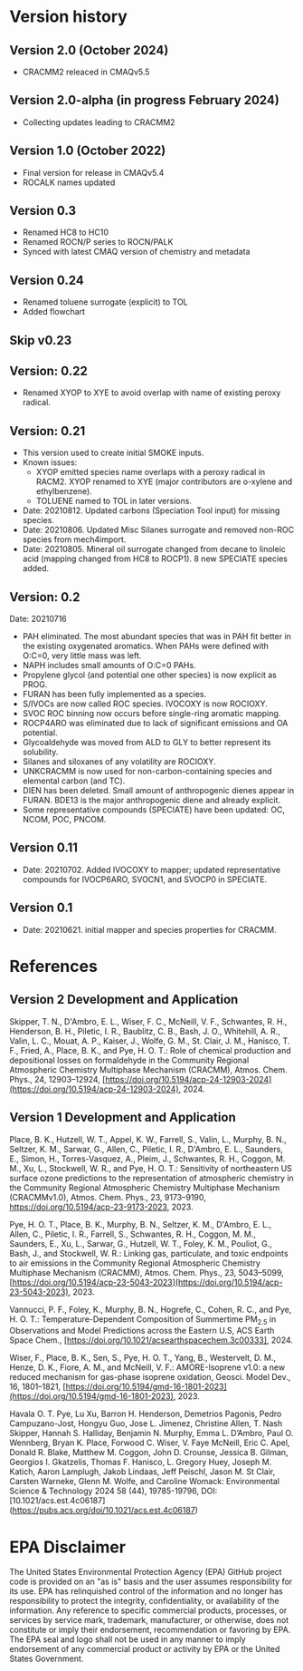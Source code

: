 # Version history

## Version 2.0 (October 2024)
- CRACMM2 releaced in CMAQv5.5

## Version 2.0-alpha (in progress February 2024)
- Collecting updates leading to CRACMM2 

## Version 1.0 (October 2022)
- Final version for release in CMAQv5.4 
- ROCALK names updated

## Version 0.3
- Renamed HC8 to HC10
- Renamed ROCN/P series to ROCN/PALK
- Synced with latest CMAQ version of chemistry and metadata

## Version 0.24 
- Renamed toluene surrogate (explicit) to TOL
- Added flowchart

## Skip v0.23

## Version: 0.22
- Renamed XYOP to XYE to avoid overlap with name of existing peroxy radical.

## Version: 0.21
- This version used to create initial SMOKE inputs.
- Known issues: 
  - XYOP emitted species name overlaps with a peroxy radical in RACM2. XYOP renamed to XYE (major contributors are o-xylene and ethylbenzene).
  - TOLUENE named to TOL in later versions.
- Date: 20210812. Updated carbons (Speciation Tool input) for missing species.
- Date: 20210806. Updated Misc Silanes surrogate and removed non-ROC species from mech4import.
- Date: 20210805. Mineral oil surrogate changed from decane to linoleic acid (mapping changed from HC8 to ROCP1). 8 new SPECIATE species added.

## Version: 0.2
Date: 20210716

* PAH eliminated. The most abundant species that was in PAH fit better in the existing oxygenated aromatics. When PAHs were defined with O:C=0, very little mass was left. 
* NAPH includes small amounts of O:C=0 PAHs.
* Propylene glycol (and potential one other species) is now explicit as PROG.
* FURAN has been fully implemented as a species.
* S/IVOCs are now called ROC species. IVOCOXY is now ROCIOXY.
* SVOC ROC binning now occurs before single-ring aromatic mapping.
* ROCP4ARO was eliminated due to lack of significant emissions and OA potential.
* Glycoaldehyde was moved from ALD to GLY to better represent its solubility.
* Silanes and siloxanes of any volatility are ROCIOXY.
* UNKCRACMM is now used for non-carbon-containing species and elemental carbon (and TC).
* DIEN has been deleted. Small amount of anthropogenic dienes appear in FURAN. BDE13 is the major anthropogenic diene and already explicit.
* Some representative compounds (SPECIATE) have been updated: OC, NCOM, POC, PNCOM.


## Version 0.11
- Date: 20210702. Added IVOCOXY to mapper; updated representative compounds for IVOCP6ARO, SVOCN1, and SVOCP0 in SPECIATE.

## Version 0.1 
- Date: 20210621. initial mapper and species properties for CRACMM.  

# References

## Version 2 Development and Application

Skipper, T. N., D'Ambro, E. L., Wiser, F. C., McNeill, V. F., Schwantes, R. H., Henderson, B. H., Piletic, I. R., Baublitz, C. B., Bash, J. O., Whitehill, A. R., Valin, L. C., Mouat, A. P., Kaiser, J., Wolfe, G. M., St. Clair, J. M., Hanisco, T. F., Fried, A., Place, B. K., and Pye, H. O. T.: Role of chemical production and depositional losses on formaldehyde in the Community Regional Atmospheric Chemistry Multiphase Mechanism (CRACMM), Atmos. Chem. Phys., 24, 12903–12924, [https://doi.org/10.5194/acp-24-12903-2024](https://doi.org/10.5194/acp-24-12903-2024), 2024.

## Version 1 Development and Application

Place, B. K., Hutzell, W. T., Appel, K. W., Farrell, S., Valin, L., Murphy, B. N., Seltzer, K. M., Sarwar, G., Allen, C., Piletic, I. R., D'Ambro, E. L., Saunders, E., Simon, H., Torres-Vasquez, A., Pleim, J., Schwantes, R. H., Coggon, M. M., Xu, L., Stockwell, W. R., and Pye, H. O. T.: Sensitivity of northeastern US surface ozone predictions to the representation of atmospheric chemistry in the Community Regional Atmospheric Chemistry Multiphase Mechanism (CRACMMv1.0), Atmos. Chem. Phys., 23, 9173–9190, https://doi.org/10.5194/acp-23-9173-2023, 2023.

Pye, H. O. T., Place, B. K., Murphy, B. N., Seltzer, K. M., D'Ambro, E. L., Allen, C., Piletic, I. R., Farrell, S., Schwantes, R. H., Coggon, M. M., Saunders, E., Xu, L., Sarwar, G., Hutzell, W. T., Foley, K. M., Pouliot, G., Bash, J., and Stockwell, W. R.: Linking gas, particulate, and toxic endpoints to air emissions in the Community Regional Atmospheric Chemistry Multiphase Mechanism (CRACMM), Atmos. Chem. Phys., 23, 5043–5099, [https://doi.org/10.5194/acp-23-5043-2023](https://doi.org/10.5194/acp-23-5043-2023), 2023.

Vannucci, P. F., Foley, K., Murphy, B. N., Hogrefe, C., Cohen, R. C., and Pye, H. O. T.: Temperature-Dependent Composition of Summertime PM<sub>2.5</sub> in Observations and Model Predictions across the Eastern U.S, ACS Earth Space Chem., [https://doi.org/10.1021/acsearthspacechem.3c00333], 2024.

Wiser, F., Place, B. K., Sen, S., Pye, H. O. T., Yang, B., Westervelt, D. M., Henze, D. K., Fiore, A. M., and McNeill, V. F.: AMORE-Isoprene v1.0: a new reduced mechanism for gas-phase isoprene oxidation, Geosci. Model Dev., 16, 1801–1821, [https://doi.org/10.5194/gmd-16-1801-2023](https://doi.org/10.5194/gmd-16-1801-2023), 2023.  

Havala O. T. Pye, Lu Xu, Barron H. Henderson, Demetrios Pagonis, Pedro Campuzano-Jost, Hongyu Guo, Jose L. Jimenez, Christine Allen, T. Nash Skipper, Hannah S. Halliday, Benjamin N. Murphy, Emma L. D’Ambro, Paul O. Wennberg, Bryan K. Place, Forwood C. Wiser, V. Faye McNeill, Eric C. Apel, Donald R. Blake, Matthew M. Coggon, John D. Crounse, Jessica B. Gilman, Georgios I. Gkatzelis, Thomas F. Hanisco, L. Gregory Huey, Joseph M. Katich, Aaron Lamplugh, Jakob Lindaas, Jeff Peischl, Jason M. St Clair, Carsten Warneke, Glenn M. Wolfe, and Caroline Womack: Environmental Science & Technology 2024 58 (44), 19785-19796, DOI: [10.1021/acs.est.4c06187] (https://pubs.acs.org/doi/10.1021/acs.est.4c06187) 


# EPA Disclaimer
The United States Environmental Protection Agency (EPA) GitHub project code is provided on an "as is" basis and the user assumes responsibility for its use. EPA has relinquished control of the information and no longer has responsibility to protect the integrity, confidentiality, or availability of the information. Any reference to specific commercial products, processes, or services by service mark, trademark, manufacturer, or otherwise, does not constitute or imply their endorsement, recommendation or favoring by EPA. The EPA seal and logo shall not be used in any manner to imply endorsement of any commercial product or activity by EPA or the United States Government.  
